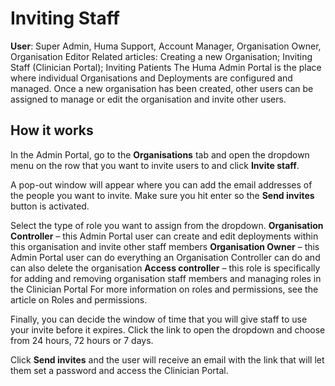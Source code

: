 # Inviting Staff
**User**: Super Admin, Huma Support, Account Manager, Organisation Owner, Organisation Editor
Related articles: Creating a new Organisation; Inviting Staff (Clinician Portal); Inviting Patients 
The Huma Admin Portal is the place where individual Organisations and Deployments are configured and managed. Once a new organisation has been created, other users can be assigned to manage or edit the organisation and invite other users.
## How it works​
In the Admin Portal, go to the **Organisations** tab and open the dropdown menu on the row that you want to invite users to and click **Invite staff**.

A pop-out window will appear where you can add the email addresses of the people you want to invite. Make sure you hit enter so the **Send invites** button is activated.

Select the type of role you want to assign from the dropdown.
**Organisation Controller** – this Admin Portal user can create and edit deployments within this organisation and invite other staff members
**Organisation Owner** – this Admin Portal user can do everything an Organisation Controller can do and can also delete the organisation
**Access controller** – this role is specifically for adding and removing organisation staff members and managing roles in the Clinician Portal
For more information on roles and permissions, see the article on Roles and permissions.


Finally, you can decide the window of time that you will give staff to use your invite before it expires. Click the link to open the dropdown and choose from 24 hours, 72 hours or 7 days.

Click **Send invites** and the user will receive an email with the link that will let them set a password and access the Clinician Portal. 



